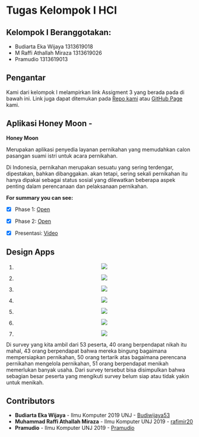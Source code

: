 # Tugas Kelompok I HCI

## Kelompok I Beranggotakan:
* Budiarta Eka Wijaya 1313619018
* M Raffi Athallah Miraza 1313619026
* Pramudio 1313619013

## Pengantar
Kami dari kelompok I melampirkan link Assigment 3 yang berada pada di bawah ini. Link juga dapat ditemukan pada [Repo kami](https://github.com/rafimir20/kelompok-I-hci/tree/assignment3) atau [GitHub Page](https://rafimir20.github.io/kelompok-I-hci) kami.

## Aplikasi Honey Moon - 
__Honey Moon__

Merupakan aplikasi penyedia layanan pernikahan yang memudahkan calon pasangan suami istri untuk acara pernikahan. 

Di Indonesia, pernikahan merupakan sesuatu yang sering terdengar, dipestakan, bahkan dibanggakan. akan tetapi, sering sekali pernikahan itu hanya dipakai sebagai status sosial yang dilewatkan beberapa aspek penting dalam perencanaan dan pelaksanaan pernikahan.


**For summary you can see:**
- [x] Phase 1: [Open](https://github.com/rafimir20/kelompok-I-hci/blob/hw2/Task%201/Activity%20Diagram.docx)
- [x] Phase 2: [Open](https://github.com/rafimir20/kelompok-I-hci/blob/hw2/Task%201/Cases%20Narration.docx)
- [x] Presentasi: [Video](https://youtu.be/I7Y7K_AWm1E)


## Design Apps

1. <p align="center">
	<img src="https://github.com/rafimir20/kelompok-I-hci/blob/assignment3/Final%20design/FinalDesign1.png">
	</p>

2. <p align="center">
	<img src="https://github.com/rafimir20/kelompok-I-hci/blob/assignment3/Final%20design/FinalDesign2.png">
	</p>

3. <p align="center">
	<img src="https://github.com/rafimir20/kelompok-I-hci/blob/assignment3/Final%20design/FinalDesign3.png">
	</p>
	
4. <p align="center">
	<img src="https://github.com/rafimir20/kelompok-I-hci/blob/assignment3/Final%20design/FinalDesign4.png">
	</p>

5. <p align="center">
	<img src="https://github.com/rafimir20/kelompok-I-hci/blob/assignment3/Final%20design/FinalDesign5.png">
	</p>
	
6. <p align="center">
	<img src="https://github.com/rafimir20/kelompok-I-hci/blob/assignment3/Final%20design/FinalDesign6.png">
	</p>
	
7. <p align="center">
	<img src="https://github.com/rafimir20/kelompok-I-hci/blob/assignment3/Final%20design/FinalDesign7.png">
	</p>

Di survey yang kita ambil dari 53 peserta, 40 orang berpendapat nikah itu mahal, 43 orang berpendapat bahwa mereka bingung bagaimana mempersiapkan pernikahan, 50 orang tertarik atas bagaimana perencana pernikahan mengelola pernikahan, 51 orang berpendapat menikah memerlukan banyak usaha. 
Dari survey tersebut bisa disimpulkan bahwa sebagian besar peserta yang mengikuti survey belum siap atau tidak yakin untuk menikah.

## Contributors
* **Budiarta Eka Wijaya** - Ilmu Komputer 2019 UNJ - [Budiwijaya53](https://github.com/Budiwijaya53)
* **Muhammad Raffi Athallah Miraza** - Ilmu Komputer UNJ 2019 - [rafimir20](https://github.com/rafimir20)
* **Pramudio** - Ilmu Komputer UNJ 2019 - [Pramudio](https://github.com/Pramudio-Ilkom)
